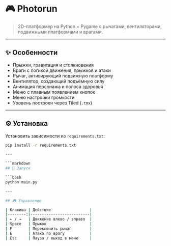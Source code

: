 # 🎮 Photorun

> 2D-платформер на Python + Pygame с рычагами, вентиляторами, подвижными платформами и врагами.

---

## ✨ Особенности

- Прыжки, гравитация и столкновения
- Враги с логикой движения, прыжков и атаки
- Рычаг, активирующий подвижную платформу
- Вентилятор, создающий подъёмную силу
- Анимация персонажа и полоса здоровья
- Меню с плавным появлением кнопок
- Меню настройки громкости
- Уровень построен через Tiled (`.tmx`)

---

## ⚙️ Установка

Установить зависимости из `requirements.txt`:

```bash
pip install -r requirements.txt

---

```markdown
## 🚀 Запуск

```bash
python main.py

---

## 🎮 Управление

| Клавиша | Действие                 |
|--------:|--------------------------|
| ← / →   | Движение влево / вправо  |
| Space   | Прыжок                   |
| F       | Переключить рычаг        |
| E       | Атака по врагу           |
| Esc     | Пауза / выход в меню     |
